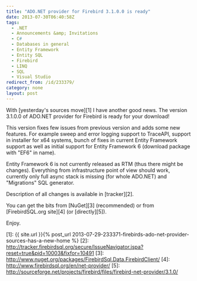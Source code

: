 ```yaml
---
title: "ADO.NET provider for Firebird 3.1.0.0 is ready"
date: 2013-07-30T06:40:58Z
tags:
  - .NET
  - Announcements &amp; Invitations
  - C#
  - Databases in general
  - Entity Framework
  - Entity SQL
  - Firebird
  - LINQ
  - SQL
  - Visual Studio
redirect_from: /id/233379/
category: none
layout: post
---
```

With [yesterday's sources move][1] I have another good news. The version 3.1.0.0 of ADO.NET provider for Firebird is ready for your download!

<!-- excerpt -->

This version fixes few issues from previous version and adds some new features. For example sweep and error logging support to TraceAPI, support in installer for x64 systems, bunch of fixes in current Entity Framework support as well as initial support for Entity Framework 6 (download package with "EF6" in name).

Entity Framework 6 is not currently released as RTM (thus there might be changes). Everything from infrastructure point of view should work, currently only full async stack is missing (for whole ADO.NET) and "Migrations" SQL generator.

Description of all changes is available in [tracker][2].

You can get the bits from [NuGet][3] (recommended) or from [FirebirdSQL.org site][4] (or [directly][5]).

Enjoy.

[1]: {{ site.url }}{% post_url 2013-07-29-233371-firebirds-ado-net-provider-sources-has-a-new-home %}
[2]: http://tracker.firebirdsql.org/secure/IssueNavigator.jspa?reset=true&pid=10003&fixfor=10491
[3]: http://www.nuget.org/packages/FirebirdSql.Data.FirebirdClient/
[4]: http://www.firebirdsql.org/en/net-provider/
[5]: http://sourceforge.net/projects/firebird/files/firebird-net-provider/3.1.0/